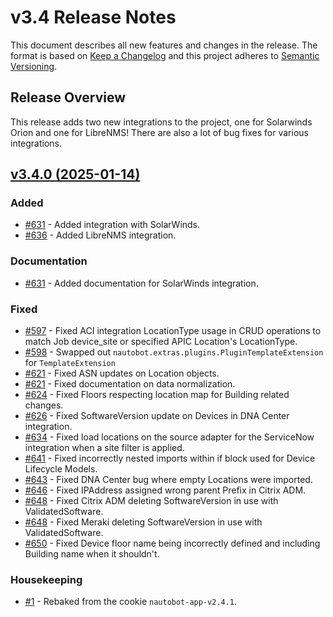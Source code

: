 
# v3.4 Release Notes

This document describes all new features and changes in the release. The format is based on [Keep a Changelog](https://keepachangelog.com/en/1.0.0/) and this project adheres to [Semantic Versioning](https://semver.org/spec/v2.0.0.html).

## Release Overview

This release adds two new integrations to the project, one for Solarwinds Orion and one for LibreNMS! There are also a lot of bug fixes for various integrations.

## [v3.4.0 (2025-01-14)](https://github.com/nautobot/nautobot-app-ssot/releases/tag/v3.4.0)

### Added

- [#631](https://github.com/nautobot/nautobot-app-ssot/issues/631) - Added integration with SolarWinds.
- [#636](https://github.com/nautobot/nautobot-app-ssot/issues/636) - Added LibreNMS integration.

### Documentation

- [#631](https://github.com/nautobot/nautobot-app-ssot/issues/631) - Added documentation for SolarWinds integration.

### Fixed

- [#597](https://github.com/nautobot/nautobot-app-ssot/issues/597) - Fixed ACI integration LocationType usage in CRUD operations to match Job device_site or specified APIC Location's LocationType.
- [#598](https://github.com/nautobot/nautobot-app-ssot/issues/598) - Swapped out `nautobot.extras.plugins.PluginTemplateExtension` for `TemplateExtension`
- [#621](https://github.com/nautobot/nautobot-app-ssot/issues/621) - Fixed ASN updates on Location objects.
- [#621](https://github.com/nautobot/nautobot-app-ssot/issues/621) - Fixed documentation on data normalization.
- [#624](https://github.com/nautobot/nautobot-app-ssot/issues/624) - Fixed Floors respecting location map for Building related changes.
- [#626](https://github.com/nautobot/nautobot-app-ssot/issues/626) - Fixed SoftwareVersion update on Devices in DNA Center integration.
- [#634](https://github.com/nautobot/nautobot-app-ssot/issues/634) - Fixed load locations on the source adapter for the ServiceNow integration when a site filter is applied.
- [#641](https://github.com/nautobot/nautobot-app-ssot/issues/641) - Fixed incorrectly nested imports within if block used for Device Lifecycle Models.
- [#643](https://github.com/nautobot/nautobot-app-ssot/issues/643) - Fixed DNA Center bug where empty Locations were imported.
- [#646](https://github.com/nautobot/nautobot-app-ssot/issues/646) - Fixed IPAddress assigned wrong parent Prefix in Citrix ADM.
- [#648](https://github.com/nautobot/nautobot-app-ssot/issues/648) - Fixed Citrix ADM deleting SoftwareVersion in use with ValidatedSoftware.
- [#648](https://github.com/nautobot/nautobot-app-ssot/issues/648) - Fixed Meraki deleting SoftwareVersion in use with ValidatedSoftware.
- [#650](https://github.com/nautobot/nautobot-app-ssot/issues/650) - Fixed Device floor name being incorrectly defined and including Building name when it shouldn't.

### Housekeeping

- [#1](https://github.com/nautobot/nautobot-app-ssot/issues/1) - Rebaked from the cookie `nautobot-app-v2.4.1`.
